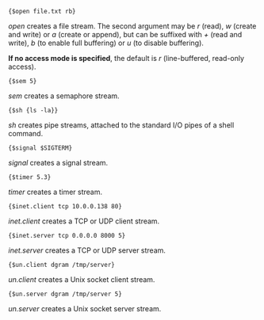
    {$open file.txt rb}

*open* creates a file stream. The second argument may be *r* (read), *w* (create and write) or *a* (create or append), but can be suffixed with *+* (read and write), *b* (to enable full buffering) or *u* (to disable buffering).

**If no access mode is specified**, the default is *r* (line-buffered, read-only access).

    {$sem 5}

*sem* creates a semaphore stream.

    {$sh {ls -la}}

*sh* creates pipe streams, attached to the standard I/O pipes of a shell command.

    {$signal $SIGTERM}

*signal* creates a signal stream.

    {$timer 5.3}

*timer* creates a timer stream.

    {$inet.client tcp 10.0.0.138 80}

*inet.client* creates a TCP or UDP client stream.

    {$inet.server tcp 0.0.0.0 8000 5}

*inet.server* creates a TCP or UDP server stream.

    {$un.client dgram /tmp/server}

*un.client* creates a Unix socket client stream.

    {$un.server dgram /tmp/server 5}

*un.server* creates a Unix socket server stream.
